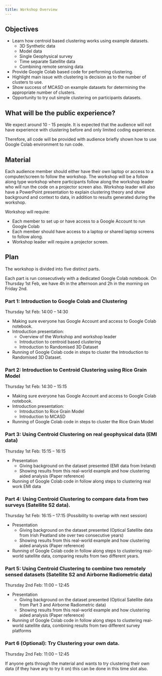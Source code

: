 ```yaml
---
title: Workshop Overview
---
```


## Objectives

- Learn how centroid based clustering works using example datasets.
  - 3D Synthetic data
  - Model data
  - Single Geophysical survey
  - Time separate Satellite data
  - Combining remote sensing data
- Provide Google Colab based code for performing clustering.
- Highlight main issue with clustering is decision as to the number of clusters to use.
- Show success of MCASD on example datasets for determining the appropriate number of clusters.
- Opportunity to try out simple clustering on participants datasets.

## What will be the public experience?

We expect around 10 - 15 people. It is expected that the audience will not have experience with clustering before and only limited coding experience.

Therefore, all code will be provided with audience briefly shown how to use Google Colab environment to run code.

## Material

Each audience member should either have their own laptop or access to a computer/screen to follow the workshop. The workshop will be a follow along type workshop where participants follow along the workshop leader who will run the code on a projector screen also.
Workshop leader will also have a PowerPoint presentation to explain clustering theory and show background and context to data, in addition to results generated during the workshop.

Workshop will require:

- Each member to set up or have access to a Google Account to run Google Colab
- Each member should have access to a laptop or shared laptop screens to follow along.
- Workshop leader will require a projector screen.

## Plan

The workshop is divided into five distinct parts.

Each part is run consecutively with a dedicated Google Colab notebook.
On Thursday 1st Feb, we have 4h in the afternoon and 2h in the morning on Friday 2nd.

### Part 1: Introduction to Google Colab and Clustering

Thursday 1st Feb: 14:00 – 14:30

- Making sure everyone has Google Account and access to Google Colab notebook.
- Introduction presentation:
  - Overview of the Workshop and workshop leader
  - Introduction to centroid based clustering
  - Introduction to Randomised 3D Dataset
- Running of Google Colab code in steps to cluster the Introduction to Randomised 3D Dataset.

### Part 2: Introduction to Centroid Clustering using Rice Grain Model

Thursday 1st Feb: 14:30 – 15:15

- Making sure everyone has Google Account and access to Google Colab notebook.
- Introduction presentation:
  - Introduction to Rice Grain Model
  - Introduction to MCASD
- Running of Google Colab code in steps to cluster the Rice Grain Model

### Part 3: Using Centroid Clustering on real geophysical data (EMI data)

Thursday 1st Feb: 15:15 – 16:15

- Presentation
  - Giving background on the dataset presented (EMI data from Ireland)
  - Showing results from this real-world example and how clustering aided analysis (Paper reference)
- Running of Google Colab code in follow along steps to clustering real work EMI data

### Part 4: Using Centroid Clustering to compare data from two surveys (Satellite S2 data).

Thursday 1st Feb: 16:15 – 17:15 (Possibility to overlap with next session)

- Presentation
  - Giving background on the dataset presented (Optical Satellite data from Irish Peatland site over two consecutive years)
  - Showing results from this real-world example and how clustering aided analysis (Paper reference)
- Running of Google Colab code in follow along steps to clustering real-world satellite data, comparing results from two different years.

### Part 5: Using Centroid Clustering to combine two remotely sensed datasets (Satellite S2 and Airborne Radiometric data)

Thursday 2nd Feb: 11:00 – 12:45

- Presentation
  - Giving background on the dataset presented (Optical Satellite data from Part 3 and Airborne Radiometric data)
  - Showing results from this real-world example and how clustering aided analysis (Paper reference)
- Running of Google Colab code in follow along steps to clustering real-world satellite data, combining results from two different survey platforms

### Part 6 (Optional): Try Clustering your own data.

Thursday 2nd Feb: 11:00 – 12:45

If anyone gets through the material and wants to try clustering their own data (if they have any to try it on) this can be done in this time slot also.
